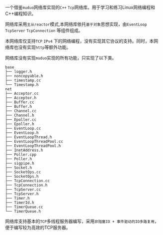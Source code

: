 一个借鉴`muduo`网络库实现的`C++` `Tcp`网络库。用于学习和练习Linux网络编程和C++编程知识。

网络库采用`主从reactor`模式,本网络库依托`基于对象`思想实现，由`EventLoop` `TcpServer` `TcpConnection` 等组件组成。

本网络库仅支持`TCP` `IPv4` 下的网络编程，没有实现其它协议的支持。同时，本网络库也没有实现`http`等额外功能。

网络库没有实现`muduo`实现的所有功能，只实现了以下类。

```
base
├── logger.h
├── noncopyable.h
├── timestamp.cc
└── Timestamp.h
net
├── Acceptor.cc
├── Acceptor.h
├── Buffer.cc
├── Buffer.h
├── Channel.cc
├── Channel.h
├── Epoller.cc
├── Epoller.h
├── EventLoop.cc
├── EventLoop.h
├── EventLoopThread.h
├── EventLoopThreadPool.cc
├── EventLoopThreadPool.h
├── InetAddress.h
├── Poller.cpp
├── Poller.h
├── sigpipe.h
├── Socket.h
├── SocketOps.cc
├── SocketOps.h
├── TcpConnection.cc
├── TcpConnection.h
├── TcpServer.cc
├── TcpServer.h
├── Timer.h
├── TimerId.h
├── TimerQueue.cc
└── TimerQueue.h
```

网络库支持基本的`TCP`多线程服务器编写，采用`非阻塞IO + 事件驱动的IO多路复用`，便于编写较为高效的TCP服务器。